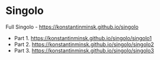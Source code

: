 # Singolo

Full Singolo - https://konstantinminsk.github.io/singolo

- Part 1. https://konstantinminsk.github.io/singolo/singolo1
- Part 2. https://konstantinminsk.github.io/singolo/singolo2
- Part 3. https://konstantinminsk.github.io/singolo/singolo3
